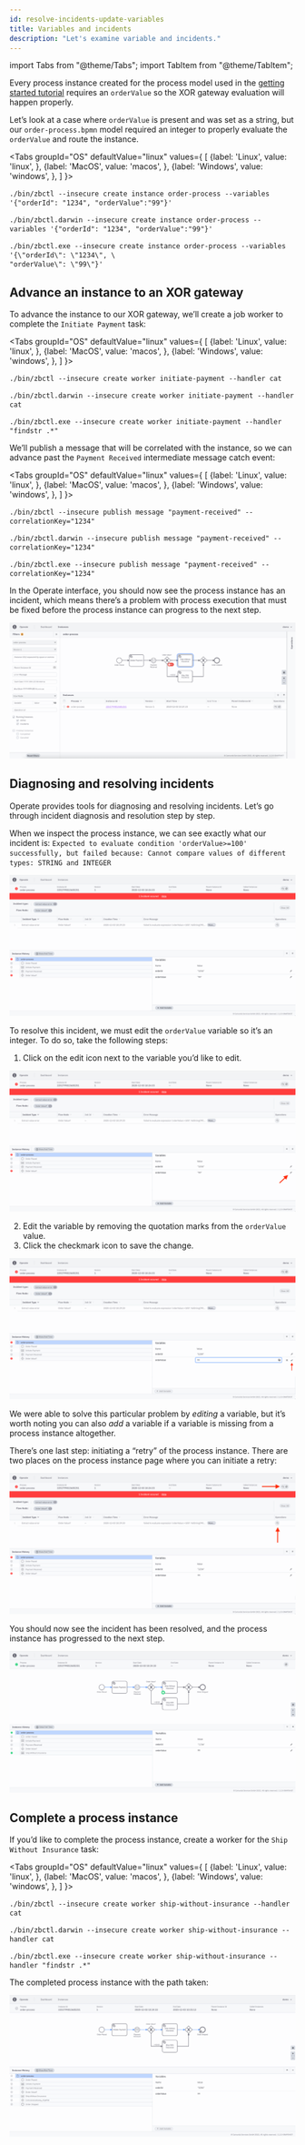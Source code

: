 ```yaml
---
id: resolve-incidents-update-variables
title: Variables and incidents
description: "Let's examine variable and incidents."
---
```


import Tabs from "@theme/Tabs";
import TabItem from "@theme/TabItem";

Every process instance created for the process model used in the [getting started tutorial](/guides/getting-started/model-your-first-process.md) requires an `orderValue` so the XOR gateway evaluation will happen properly.

Let’s look at a case where `orderValue` is present and was set as a string, but our `order-process.bpmn` model required an integer to properly evaluate the `orderValue` and route the instance.

<Tabs groupId="OS" defaultValue="linux" values={
[
{label: 'Linux', value: 'linux', },
{label: 'MacOS', value: 'macos', },
{label: 'Windows', value: 'windows', },
]
}>

<TabItem value='linux'>

```
./bin/zbctl --insecure create instance order-process --variables '{"orderId": "1234", "orderValue":"99"}'
```

</TabItem>

<TabItem value='macos'>

```
./bin/zbctl.darwin --insecure create instance order-process --variables '{"orderId": "1234", "orderValue":"99"}'
```

</TabItem>

<TabItem value='windows'>

```
./bin/zbctl.exe --insecure create instance order-process --variables '{\"orderId\": \"1234\", \
"orderValue\": \"99\"}'
```

</TabItem>
</Tabs>

## Advance an instance to an XOR gateway

To advance the instance to our XOR gateway, we’ll create a job worker to complete the `Initiate Payment` task:

<Tabs groupId="OS" defaultValue="linux" values={
[
{label: 'Linux', value: 'linux', },
{label: 'MacOS', value: 'macos', },
{label: 'Windows', value: 'windows', },
]
}>

<TabItem value='linux'>

```
./bin/zbctl --insecure create worker initiate-payment --handler cat
```

</TabItem>

<TabItem value='macos'>

```
./bin/zbctl.darwin --insecure create worker initiate-payment --handler cat
```

</TabItem>

<TabItem value='windows'>

```
./bin/zbctl.exe --insecure create worker initiate-payment --handler "findstr .*"
```

</TabItem>
</Tabs>

We’ll publish a message that will be correlated with the instance, so we can advance past the `Payment Received` intermediate message catch event:

<Tabs groupId="OS" defaultValue="linux" values={
[
{label: 'Linux', value: 'linux', },
{label: 'MacOS', value: 'macos', },
{label: 'Windows', value: 'windows', },
]
}>

<TabItem value='linux'>

```
./bin/zbctl --insecure publish message "payment-received" --correlationKey="1234"
```

</TabItem>

<TabItem value='macos'>

```
./bin/zbctl.darwin --insecure publish message "payment-received" --correlationKey="1234"
```

</TabItem>

<TabItem value='windows'>

```
./bin/zbctl.exe --insecure publish message "payment-received" --correlationKey="1234"
```

</TabItem>
</Tabs>

In the Operate interface, you should now see the process instance has an <!-- FIXME: [“Incident”](/reference/incidents.html) --> incident, which means there’s a problem with process execution that must be fixed before the process instance can progress to the next step.

![operate-incident-process-view](./img/operate-process-view-incident_light.png)

## Diagnosing and resolving incidents

Operate provides tools for diagnosing and resolving incidents. Let’s go through incident diagnosis and resolution step by step.

When we inspect the process instance, we can see exactly what our incident is: `Expected to evaluate condition 'orderValue>=100' successfully, but failed because: Cannot compare values of different types: STRING and INTEGER`

![operate-incident-instance-view](./img/operate-view-instance-incident_light.png)

To resolve this incident, we must edit the `orderValue` variable so it’s an integer. To do so, take the following steps:

1. Click on the edit icon next to the variable you’d like to edit.

![operate-incident-edit-variable](./img/operate-view-instance-edit-icon_light.png)

2. Edit the variable by removing the quotation marks from the `orderValue` value.
3. Click the checkmark icon to save the change.

![operate-incident-save-variable](./img/operate-view-instance-save-variable-icon_light.png)

We were able to solve this particular problem by _editing_ a variable, but it’s worth noting you can also _add_ a variable if a variable is missing from a process instance altogether.

There’s one last step: initiating a “retry” of the process instance. There are two places on the process instance page where you can initiate a retry:

![operate-retry-instance](./img/operate-process-retry-incident_light.png)

You should now see the incident has been resolved, and the process instance has progressed to the next step.

![operate-incident-resolved-instance-view](./img/operate-incident-resolved_light.png)

## Complete a process instance

If you’d like to complete the process instance, create a worker for the `Ship Without Insurance` task:

<Tabs groupId="OS" defaultValue="linux" values={
[
{label: 'Linux', value: 'linux', },
{label: 'MacOS', value: 'macos', },
{label: 'Windows', value: 'windows', },
]
}>

<TabItem value='linux'>

```
./bin/zbctl --insecure create worker ship-without-insurance --handler cat
```

</TabItem>

<TabItem value='macos'>

```
./bin/zbctl.darwin --insecure create worker ship-without-insurance --handler cat
```

</TabItem>

<TabItem value='windows'>

```
./bin/zbctl.exe --insecure create worker ship-without-insurance --handler "findstr .*"
```

</TabItem>
</Tabs>

The completed process instance with the path taken:

![operate-incident-resolved-path-view](./img/operate-incident-resolved-path_light.png)
